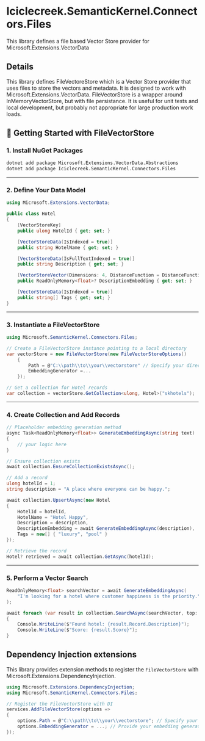 ﻿# Iciclecreek.SemanticKernel.Connectors.Files
This library defines a file based Vector Store provider for Microsoft.Extensions.VectorData

## Details
This library defines FileVectoreStore which is a Vector Store provider that uses files to store the vectors and metadata. It is designed to work with Microsoft.Extensions.VectorData.
FileVectorStore is a wrapper around InMemoryVectorStore, but with file persistance. It is useful for unit tests and local development, but probably not appropriate for large production work loads.

## 🚀 Getting Started with FileVectorStore

### 1. Install NuGet Packages

```bash
dotnet add package Microsoft.Extensions.VectorData.Abstractions
dotnet add package Iciclecreek.SemanticKernel.Connectors.Files
```

---

### 2. Define Your Data Model

```csharp
using Microsoft.Extensions.VectorData;

public class Hotel
{
    [VectorStoreKey]
    public ulong HotelId { get; set; }

    [VectorStoreData(IsIndexed = true)]
    public string HotelName { get; set; }

    [VectorStoreData(IsFullTextIndexed = true)]
    public string Description { get; set; }

    [VectorStoreVector(Dimensions: 4, DistanceFunction = DistanceFunction.CosineSimilarity, IndexKind = IndexKind.Hnsw)]
    public ReadOnlyMemory<float>? DescriptionEmbedding { get; set; }

    [VectorStoreData(IsIndexed = true)]
    public string[] Tags { get; set; }
}
```

---

### 3. Instantiate a FileVectorStore

```csharp
using Microsoft.SemanticKernel.Connectors.Files;

// Create a FileVectorStore instance pointing to a local directory
var vectorStore = new FileVectorStore(new FileVectorStoreOptions() 
    { 
        Path = @"C:\\path\\to\\your\\vectorstore" // Specify your directory path here,
        EmbeddingGenerator =...
    });

// Get a collection for Hotel records
var collection = vectorStore.GetCollection<ulong, Hotel>("skhotels");
```

---

### 4. Create Collection and Add Records

```csharp
// Placeholder embedding generation method
async Task<ReadOnlyMemory<float>> GenerateEmbeddingAsync(string text)
{
    // your logic here
}

// Ensure collection exists
await collection.EnsureCollectionExistsAsync();

// Add a record
ulong hotelId = 1;
string description = "A place where everyone can be happy.";

await collection.UpsertAsync(new Hotel
{
    HotelId = hotelId,
    HotelName = "Hotel Happy",
    Description = description,
    DescriptionEmbedding = await GenerateEmbeddingAsync(description),
    Tags = new[] { "luxury", "pool" }
});

// Retrieve the record
Hotel? retrieved = await collection.GetAsync(hotelId);
```

---

### 5. Perform a Vector Search

```csharp
ReadOnlyMemory<float> searchVector = await GenerateEmbeddingAsync(
    "I'm looking for a hotel where customer happiness is the priority."
);

await foreach (var result in collection.SearchAsync(searchVector, top: 1))
{
    Console.WriteLine($"Found hotel: {result.Record.Description}");
    Console.WriteLine($"Score: {result.Score}");
}
```

## Dependency Injection extensions

This library provides extension methods to register the `FileVectorStore` with Microsoft.Extensions.DependencyInjection.

```csharp
using Microsoft.Extensions.DependencyInjection;
using Microsoft.SemanticKernel.Connectors.Files;

// Register the FileVectorStore with DI
services.AddFileVectorStore(options => 
{
    options.Path = @"C:\\path\\to\\your\\vectorstore"; // Specify your directory path here
    options.EmbeddingGenerator = ...; // Provide your embedding generator here
});
```
